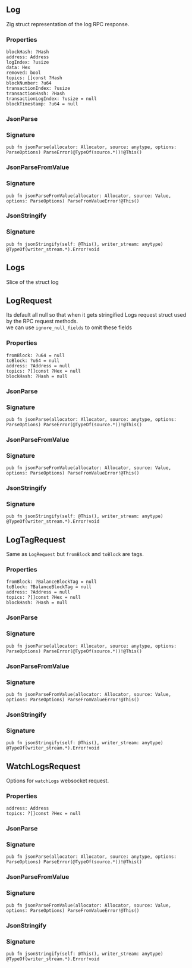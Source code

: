 ## Log

Zig struct representation of the log RPC response.

### Properties

```zig
blockHash: ?Hash
address: Address
logIndex: ?usize
data: Hex
removed: bool
topics: []const ?Hash
blockNumber: ?u64
transactionIndex: ?usize
transactionHash: ?Hash
transactionLogIndex: ?usize = null
blockTimestamp: ?u64 = null
```

### JsonParse
### Signature

```zig
pub fn jsonParse(allocator: Allocator, source: anytype, options: ParseOptions) ParseError(@TypeOf(source.*))!@This()
```

### JsonParseFromValue
### Signature

```zig
pub fn jsonParseFromValue(allocator: Allocator, source: Value, options: ParseOptions) ParseFromValueError!@This()
```

### JsonStringify
### Signature

```zig
pub fn jsonStringify(self: @This(), writer_stream: anytype) @TypeOf(writer_stream.*).Error!void
```

## Logs

Slice of the struct log

## LogRequest

Its default all null so that when it gets stringified
Logs request struct used by the RPC request methods.\
we can use `ignore_null_fields` to omit these fields

### Properties

```zig
fromBlock: ?u64 = null
toBlock: ?u64 = null
address: ?Address = null
topics: ?[]const ?Hex = null
blockHash: ?Hash = null
```

### JsonParse
### Signature

```zig
pub fn jsonParse(allocator: Allocator, source: anytype, options: ParseOptions) ParseError(@TypeOf(source.*))!@This()
```

### JsonParseFromValue
### Signature

```zig
pub fn jsonParseFromValue(allocator: Allocator, source: Value, options: ParseOptions) ParseFromValueError!@This()
```

### JsonStringify
### Signature

```zig
pub fn jsonStringify(self: @This(), writer_stream: anytype) @TypeOf(writer_stream.*).Error!void
```

## LogTagRequest

Same as `LogRequest` but `fromBlock` and
`toBlock` are tags.

### Properties

```zig
fromBlock: ?BalanceBlockTag = null
toBlock: ?BalanceBlockTag = null
address: ?Address = null
topics: ?[]const ?Hex = null
blockHash: ?Hash = null
```

### JsonParse
### Signature

```zig
pub fn jsonParse(allocator: Allocator, source: anytype, options: ParseOptions) ParseError(@TypeOf(source.*))!@This()
```

### JsonParseFromValue
### Signature

```zig
pub fn jsonParseFromValue(allocator: Allocator, source: Value, options: ParseOptions) ParseFromValueError!@This()
```

### JsonStringify
### Signature

```zig
pub fn jsonStringify(self: @This(), writer_stream: anytype) @TypeOf(writer_stream.*).Error!void
```

## WatchLogsRequest

Options for `watchLogs` websocket request.

### Properties

```zig
address: Address
topics: ?[]const ?Hex = null
```

### JsonParse
### Signature

```zig
pub fn jsonParse(allocator: Allocator, source: anytype, options: ParseOptions) ParseError(@TypeOf(source.*))!@This()
```

### JsonParseFromValue
### Signature

```zig
pub fn jsonParseFromValue(allocator: Allocator, source: Value, options: ParseOptions) ParseFromValueError!@This()
```

### JsonStringify
### Signature

```zig
pub fn jsonStringify(self: @This(), writer_stream: anytype) @TypeOf(writer_stream.*).Error!void
```

